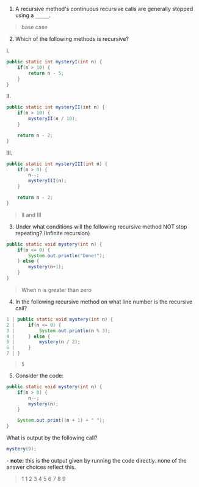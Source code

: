 1. A recursive method's continuous recursive calls are generally stopped using a `_____`. 

> base case

2. Which of the following methods is recursive?

I. 	
```java
public static int mysteryI(int n) {
    if(n > 10) {
        return n - 5;
    }
}
```

II. 	
```java
public static int mysteryII(int n) {
    if(n > 10) {
        mysteryII(n / 10);
    }

    return n - 2;
}
```

III. 	
```java
public static int mysteryIII(int n) {
    if(n > 0) {
        n--;
        mysteryIII(n);
    }

    return n - 2;
}
```

> II and III

3. Under what conditions will the following recursive method NOT stop repeating? (Infinite recursion)

```java
public static void mystery(int n) {
    if(n <= 0) {
        System.out.println("Done!");
    } else {
        mystery(n+1);
    }
}
```

> When n is greater than zero

4. In the following recursive method on what line number is the recursive call?

```java
1 | public static void mystery(int n) {
2 |     if(n <= 0) {
3 |         System.out.println(n % 3);
4 |     } else {
5 |         mystery(n / 2);
6 |     }
7 | }
```

> `5`

5. Consider the code:
```java
public static void mystery(int n) {
    if(n > 0) {
        n--;
        mystery(n);
    } 

    System.out.print((n + 1) + " ");
}
```

What is output by the following call?
```java
mystery(9);
```
\- **note:** this is the output given by running the code directly. none of the answer choices reflect this.
 
> 1 1 2 3 4 5 6 7 8 9